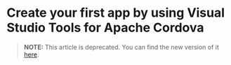 <properties
   pageTitle="Create your first app by using Visual Studio Tools for Apache Cordova | Cordova"
   description="description"
   services="na"
   documentationCenter=""
   authors="Mikejo5000"
   tags=""/>
<tags
   ms.service="na"
   ms.devlang="javascript"
   ms.topic="article"
   ms.tgt_pltfrm="mobile-multiple"
   ms.workload="na"
   ms.date="09/10/2015"
   ms.author="mikejo"/>
# Create your first app by using Visual Studio Tools for Apache Cordova

> **NOTE:** This article is deprecated. You can find the new version of it [here](get-started-first-mobile-app.md).
